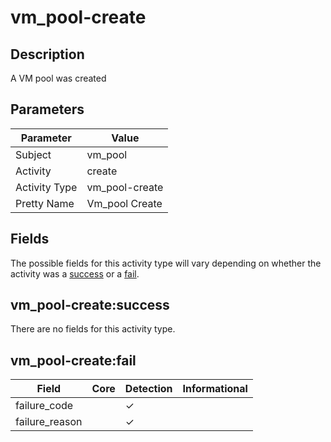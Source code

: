vm_pool-create
==============

Description
-----------
A VM pool was created

Parameters
----------
| Parameter     | Value          |
| ------------- | -------------- |
| Subject       | vm_pool        |
| Activity      | create         |
| Activity Type | vm_pool-create |
| Pretty Name   | Vm_pool Create |


Fields
------

The possible fields for this activity type will vary depending on whether the activity was a [success](#vm_pool-createsuccess) or a [fail](#vm_pool-createfail).


vm_pool-create:success
----------------------

There are no fields for this activity type.


vm_pool-create:fail
-------------------

| Field          | Core | Detection | Informational |
| -------------- | ---- | --------- | ------------- |
| failure_code   |      | &#10003;  |               |
| failure_reason |      | &#10003;  |               |